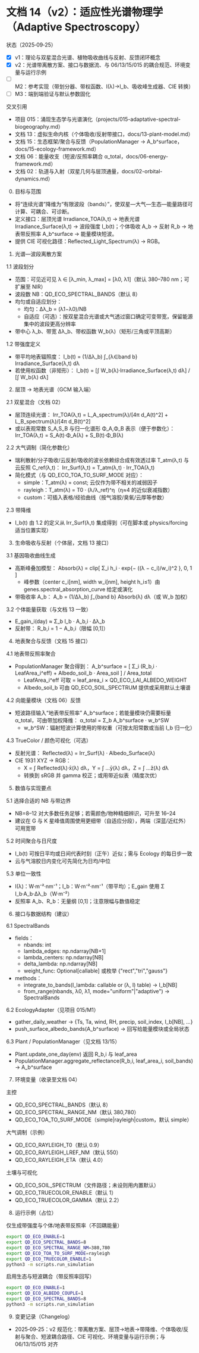 # 文档 14（v2）：适应性光谱物理学（Adaptive Spectroscopy）

状态（2025‑09‑25）
- [x] v1：理论与双星混合光谱、植物吸收曲线与反射、反馈闭环概念
- [x] v2：光谱带离散方案、接口与数据流、与 06/13/15/015 的耦合规范、环境变量与运行示例
- [ ] M2：参考实现（带划分器、带权函数、I(λ)→I_b、吸收峰生成器、CIE 转换）
- [ ] M3：端到端验证与默认参数固化

交叉引用
- 项目 015：涌现生态学与光谱演化（projects/015-adaptative-spectral-biogeography.md）
- 文档 13：虚拟生命内核（个体吸收/反射带接口，docs/13-plant-model.md）
- 文档 15：生态框架/聚合与反馈（PopulationManager → A_b^surface，docs/15-ecology-framework.md）
- 文档 06：能量收支（短波/反照率耦合 α_total，docs/06-energy-framework.md）
- 文档 02：轨道与入射（双星几何与层顶通量，docs/02-orbital-dynamics.md）

0. 目标与范围
- 将“连续光谱”降维为“有限波段（bands）”，使双星—大气—生态—能量路径可计算、可耦合、可诊断。
- 定义接口：层顶光谱 Irradiance_TOA(λ,t) → 地表光谱 Irradiance_Surface(λ,t) → 波段强度 I_b(t)；个体吸收 A_b → 反射 R_b → 地表带反照率 A_b^surface → 能量模块短波。
- 提供 CIE 可视化路径：Reflected_Light_Spectrum(λ) → RGB。

1. 光谱—波段离散方案

1.1 波段划分
- 范围：可见近可见 λ ∈ [λ_min, λ_max] = [λ0, λ1]（默认 380–780 nm；可扩展至 NIR）
- 波段数 NB：QD_ECO_SPECTRAL_BANDS（默认 8）
- 均匀或自适应划分：
  - 均匀：Δλ_b = (λ1−λ0)/NB
  - 自适应（可选）：按双星混合光谱或大气透过窗口确定可变带宽，保留能源集中的波段更高分辨率
- 带中心 λ_b、带宽 Δλ_b、带权函数 W_b(λ)（矩形/三角或平顶高斯）

1.2 带强度定义
- 带平均地表辐照度：
  I_b(t) = (1/Δλ_b) ∫_{λ∈band b} Irradiance_Surface(λ,t) dλ
- 若使用权函数（非矩形）：
  I_b(t) = [∫ W_b(λ)·Irradiance_Surface(λ,t) dλ] / [∫ W_b(λ) dλ]

2. 层顶 → 地表光谱（GCM 输入端）

2.1 双星混合（文档 02）
- 层顶连续光谱：
  Irr_TOA(λ,t) = L_A_spectrum(λ)/[4π d_A(t)^2] + L_B_spectrum(λ)/[4π d_B(t)^2]
- 或以表观常数 S_A,S_B 与归一化谱形 Φ_A,Φ_B 表示（便于参数化）：
  Irr_TOA(λ,t) = S_A(t)·Φ_A(λ) + S_B(t)·Φ_B(λ)

2.2 大气调制（简化参数化）
- 瑞利散射/分子吸收/云反射/吸收的波长依赖综合成有效透过率 T_atm(λ,t) 与云反照 C_ref(λ,t)：
  Irr_Surf(λ,t) = T_atm(λ,t) · Irr_TOA(λ,t)
- 简化模式（与 QD_ECO_TOA_TO_SURF_MODE 对应）：
  - simple：T_atm(λ) = const; 云仅作为带不相关的减弱因子
  - rayleigh：T_atm(λ) = T0 · (λ/λ_ref)^η（η≈4 的近似衰减指数）
  - custom：可插入表格/经验曲线（按气溶胶/臭氧/云厚等参数）

2.3 带降维
- I_b(t) 由 1.2 的定义从 Irr_Surf(λ,t) 集成得到（可在脚本或 physics/forcing 适当位置实现）

3. 生命吸收与反射（个体层，文档 13 接口）

3.1 基因吸收曲线生成
- 高斯峰叠加模型：
  Absorb(λ) = clip[ Σ_i h_i · exp{− ((λ − c_i)/w_i)^2 }, 0, 1 ]
  - 峰参数（center c_i[nm], width w_i[nm], height h_i≤1）由 genes.spectral_absorption_curve 给定或演化
- 带吸收率 A_b：
  A_b = (1/Δλ_b) ∫_{band b} Absorb(λ) dλ（或 W_b 加权）

3.2 个体能量获取（与文档 13 一致）
- E_gain_i(day) ≈ Σ_b I_b · A_b,i · Δλ_b
- 反射带：
  R_b,i = 1 − A_b,i（限幅 [0,1]）

4. 地表聚合与反馈（文档 15 接口）

4.1 地表带反照率聚合
- PopulationManager 聚合得到：
  A_b^surface = [ Σ_i (R_b,i · LeafArea_i^eff) + Albedo_soil_b · Area_soil ] / Area_total
  - LeafArea_i^eff 可取 = leaf_area_i × QD_ECO_LAI_ALBEDO_WEIGHT
  - Albedo_soil_b 可由 QD_ECO_SOIL_SPECTRUM 提供或采用默认土壤谱

4.2 向能量模块（文档 06）反馈
- 短波路径输入“地表带反照率” A_b^surface；若能量模块仍需要标量 α_total，可由带加权降维：
  α_total = Σ_b A_b^surface · w_b^SW
  - w_b^SW：辐射短波计算使用的带权重（可按太阳常数或当前 I_b 归一化）

4.3 TrueColor / 颜色可视化（可选）
- 反射光谱：
  Reflected(λ) = Irr_Surf(λ) · Albedo_Surface(λ)
- CIE 1931 XYZ → RGB：
  - X = ∫ Reflected(λ)·x̄(λ) dλ，Y = ∫ …ȳ(λ) dλ，Z = ∫ …z̄(λ) dλ
  - 转换到 sRGB 并 gamma 校正；或用带近似表（精度次优）

5. 数值与实现要点

5.1 选择合适的 NB 与带边界
- NB=8–12 对大多数任务足够；若需颜色/物种精细辨识，可升至 16–24
- 建议在 G 与 K 星峰值周围使用更细带（自适应分段），两端（深蓝/近红外）可用宽带

5.2 时间聚合与日尺度
- I_b(t) 可按日平均或日间代表时刻（正午）近似；需与 Ecology 的每日步一致
- 云与气溶胶日内变化可先简化为日均/中位

5.3 单位一致性
- I(λ)：W·m⁻²·nm⁻¹；I_b：W·m⁻²·nm⁻¹（带平均）；E_gain 使用 Σ I_b·A_b·Δλ_b（W·m⁻²）
- 反照率 A_b、R_b：无量纲 [0,1]；注意限幅与数值稳定

6. 接口与数据结构（建议）

6.1 SpectralBands
- fields：
  - nbands: int
  - lambda_edges: np.ndarray[NB+1]
  - lambda_centers: np.ndarray[NB]
  - delta_lambda: np.ndarray[NB]
  - weight_func: Optional[callable] 或枚举 {"rect","tri","gauss"}
- methods：
  - integrate_to_bands(I_lambda: callable or (λ, I) table) → I_b[NB]
  - from_range(nbands, λ0, λ1, mode="uniform"|"adaptive") → SpectralBands

6.2 EcologyAdapter（见项目 015/M1）
- gather_daily_weather → {Ts, Ta, wind, RH, precip, soil_index, I_b[NB], …}
- push_surface_albedo_bands(A_b^surface) → 回写给能量模块或全局状态

6.3 Plant / PopulationManager（见文档 13/15）
- Plant.update_one_day(env) 返回 R_b,i 与 leaf_area
- PopulationManager.aggregate_reflectance(R_b,i, leaf_area_i, soil_bands) → A_b^surface

7. 环境变量（收录至文档 04）

主控
- QD_ECO_SPECTRAL_BANDS（默认 8）
- QD_ECO_SPECTRAL_RANGE_NM（默认 380,780）
- QD_ECO_TOA_TO_SURF_MODE（simple|rayleigh|custom，默认 simple）

大气调制（示例）
- QD_ECO_RAYLEIGH_T0（默认 0.9）
- QD_ECO_RAYLEIGH_LREF_NM（默认 550）
- QD_ECO_RAYLEIGH_ETA（默认 4.0）

土壤与可视化
- QD_ECO_SOIL_SPECTRUM（文件路径；未设则用内置默认）
- QD_ECO_TRUECOLOR_ENABLE（默认 1）
- QD_ECO_TRUECOLOR_GAMMA（默认 2.2）

8. 运行示例（占位）

仅生成带强度与个体/地表带反照率（不回耦能量）
```bash
export QD_ECO_ENABLE=1
export QD_ECO_SPECTRAL_BANDS=8
export QD_ECO_SPECTRAL_RANGE_NM=380,780
export QD_ECO_TOA_TO_SURF_MODE=rayleigh
export QD_ECO_TRUECOLOR_ENABLE=1
python3 -m scripts.run_simulation
```

启用生态与短波耦合（带反照率回写）
```bash
export QD_ECO_ENABLE=1
export QD_ECO_ALBEDO_COUPLE=1
export QD_ECO_SPECTRAL_BANDS=8
python3 -m scripts.run_simulation
```

9. 变更记录（Changelog）
- 2025‑09‑25：v2 规范化：带离散方案、层顶→地表→带降维、个体吸收/反射与聚合、短波耦合路径、CIE 可视化、环境变量与运行示例；与 06/13/15/015 对齐
